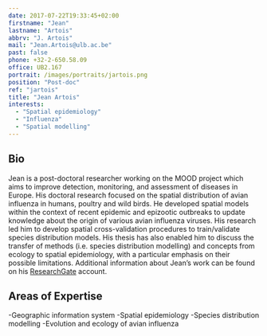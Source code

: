 ```yaml
---
date: 2017-07-22T19:33:45+02:00
firstname: "Jean"
lastname: "Artois"
abbrv: "J. Artois"
mail: "Jean.Artois@ulb.ac.be"
past: false
phone: +32-2-650.58.09
office: UB2.167
portrait: /images/portraits/jartois.png
position: "Post-doc"
ref: "jartois"
title: "Jean Artois"
interests:
  - "Spatial epidemiology"
  - "Influenza"
  - "Spatial modelling"
---
```


## Bio
Jean is a post-doctoral researcher working on the MOOD project which aims to improve detection, monitoring, and assessment of diseases in Europe. His doctoral research focused on the spatial distribution of avian influenza in humans, poultry and wild birds. He developed spatial models within the context of recent epidemic and epizootic outbreaks to update knowledge about the origin of various avian influenza viruses. His research led him to develop spatial cross-validation procedures to train/validate species distribution models. His thesis has also enabled him to discuss the transfer of methods (i.e. species distribution modelling) and concepts from ecology to spatial epidemiology, with a particular emphasis on their possible limitations. Additional information about Jean’s work can be found on his [ResearchGate](https://www.researchgate.net/profile/Jean_Artois) account.

## Areas of Expertise
-Geographic information system
-Spatial epidemiology 
-Species distribution modelling 
-Evolution and ecology of avian influenza 

